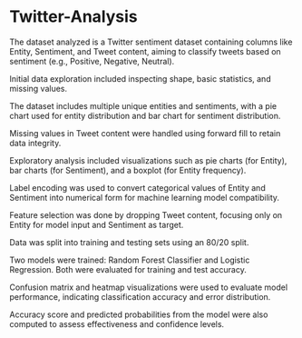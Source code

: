 # Twitter-Analysis
The dataset analyzed is a Twitter sentiment dataset containing columns like Entity, Sentiment, and Tweet content, aiming to classify tweets based on sentiment (e.g., Positive, Negative, Neutral).

Initial data exploration included inspecting shape, basic statistics, and missing values.

The dataset includes multiple unique entities and sentiments, with a pie chart used for entity distribution and bar chart for sentiment distribution.

Missing values in Tweet content were handled using forward fill to retain data integrity.

Exploratory analysis included visualizations such as pie charts (for Entity), bar charts (for Sentiment), and a boxplot (for Entity frequency).

Label encoding was used to convert categorical values of Entity and Sentiment into numerical form for machine learning model compatibility.

Feature selection was done by dropping Tweet content, focusing only on Entity for model input and Sentiment as target.

Data was split into training and testing sets using an 80/20 split.

Two models were trained: Random Forest Classifier and Logistic Regression. Both were evaluated for training and test accuracy.

Confusion matrix and heatmap visualizations were used to evaluate model performance, indicating classification accuracy and error distribution.

Accuracy score and predicted probabilities from the model were also computed to assess effectiveness and confidence levels. 









